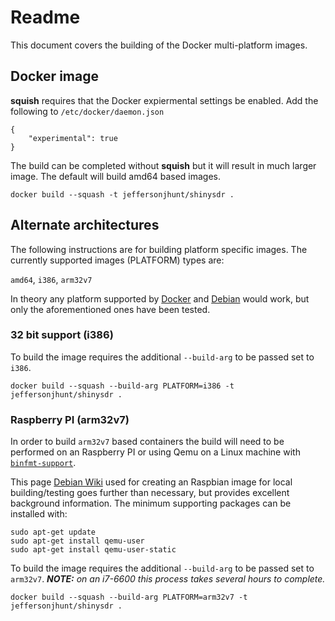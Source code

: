 # Readme

This document covers the building of the Docker multi-platform images.

## Docker image

__squish__ requires that the Docker expiermental settings be enabled. Add the following to `/etc/docker/daemon.json`
```
{ 
    "experimental": true 
} 
```

The build can be completed without __squish__ but it will result in much larger image. The default will build amd64 based images.
```
docker build --squash -t jeffersonjhunt/shinysdr .
```

## Alternate architectures

The following instructions are for building platform specific images. The currently supported images (PLATFORM) types are:

  `amd64`, `i386`, `arm32v7`

In theory any platform supported by [Docker](https://github.com/docker-library/official-images#architectures-other-than-amd64 "Alternate Architectures") and [Debian](https://hub.docker.com/_/debian "Debian Platforms") would work, but only the aforementioned ones have been tested.

### 32 bit support (i386)

To build the image requires the additional `--build-arg` to be passed set to `i386`.

```
docker build --squash --build-arg PLATFORM=i386 -t jeffersonjhunt/shinysdr .
```

### Raspberry PI (arm32v7)

In order to build `arm32v7` based containers the build will need to be performed on an Raspberry PI or using Qemu on a Linux machine with [`binfmt-support`](https://en.wikipedia.org/wiki/Binfmt_misc "binfmt").

This page [Debian Wiki](https://wiki.debian.org/RaspberryPi/qemu-user-static "Debian Qemu Raspberry") used for creating an Raspbian image for local building/testing goes further than necessary, but provides excellent background information. The minimum supporting packages can be installed with:

```
sudo apt-get update
sudo apt-get install qemu-user
sudo apt-get install qemu-user-static
```

To build the image requires the additional `--build-arg` to be passed set to `arm32v7`. *__NOTE:__ on an i7-6600 this process takes several hours to complete.*

```
docker build --squash --build-arg PLATFORM=arm32v7 -t jeffersonjhunt/shinysdr .
```